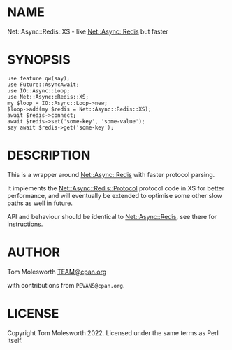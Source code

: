 # NAME

Net::Async::Redis::XS - like [Net::Async::Redis](https://metacpan.org/pod/Net%3A%3AAsync%3A%3ARedis) but faster

# SYNOPSIS

    use feature qw(say);
    use Future::AsyncAwait;
    use IO::Async::Loop;
    use Net::Async::Redis::XS;
    my $loop = IO::Async::Loop->new;
    $loop->add(my $redis = Net::Async::Redis::XS);
    await $redis->connect;
    await $redis->set('some-key', 'some-value');
    say await $redis->get('some-key');

# DESCRIPTION

This is a wrapper around [Net::Async::Redis](https://metacpan.org/pod/Net%3A%3AAsync%3A%3ARedis) with faster protocol parsing.

It implements the [Net::Async::Redis::Protocol](https://metacpan.org/pod/Net%3A%3AAsync%3A%3ARedis%3A%3AProtocol) protocol code in XS for better performance,
and will eventually be extended to optimise some other slow paths as well in future.

API and behaviour should be identical to [Net::Async::Redis](https://metacpan.org/pod/Net%3A%3AAsync%3A%3ARedis), see there for instructions.

# AUTHOR

Tom Molesworth <TEAM@cpan.org>

with contributions from `PEVANS@cpan.org`.

# LICENSE

Copyright Tom Molesworth 2022. Licensed under the same terms as Perl itself.
